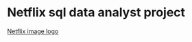 # Netflix sql data analyst project
[Netflix image logo](https://github.com/yusra-20/Netflix-sql-project-/blob/main/LOGO.png)
